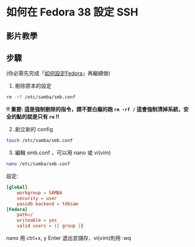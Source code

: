 # 如何在 Fedora 38 設定 SSH

## 影片教學
<!--
<video width="560" height="315" controls>
  <source src="/videos/ap-11.srv-content.mp4" type="video/mp4">
  Your browser does not support the video tag.
</video>-->

## 步驟

(你必需先完成「[如何設定Fedora](/fedora/how-to-setup-fedora-linux-2.md)」再繼續做)

1. 刪除原本的設定

```bash
rm -rf /etc/samba/smb.conf
```
**!! 重要: 這是強制刪除的指令，請不要白癡的跑 `rm -rf /` 這會強制清掉系統，安全的點的就是只有 `rm` !!**

2. 創立新的 config

```bash
touch /etc/samba/smb.conf
```

3. 編輯 smb.conf ，可以用 nano 或 vi(vim)

```sh
nano /etc/samba/smb.conf
```

設定: 

```conf
[global]
	workgroup = SAMBA
	security = user
	passdb backend = tdbsam
[Fedora]
	path=/
	writeable = yes
	valid users = {{ group }}

```


nano 用 ctrl+x, y Enter 退出並儲存，vi(vim)則用 :wq


